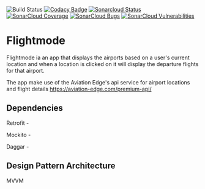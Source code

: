 ![Build Status](https://travis-ci.com/NalediMadlopha/flightmode.svg?branch=master) [![Codacy Badge](https://api.codacy.com/project/badge/Grade/cefb7435a7504eb4b581dc2c2d034ab7)](https://www.codacy.com/app/NalediMadlopha/flightmode?utm_source=github.com&amp;utm_medium=referral&amp;utm_content=NalediMadlopha/flightmode&amp;utm_campaign=Badge_Grade) [![Sonarcloud Status](https://sonarcloud.io/api/project_badges/measure?project=NalediMadlopha_flightmode&metric=alert_status)](https://sonarcloud.io/dashboard?id=NalediMadlopha_flightmode) [![SonarCloud Coverage](https://sonarcloud.io/api/project_badges/measure?project=NalediMadlopha_flightmode&metric=coverage)](https://sonarcloud.io/component_measures/metric/coverage/list?id=NalediMadlopha_flightmode) [![SonarCloud Bugs](https://sonarcloud.io/api/project_badges/measure?project=NalediMadlopha_flightmode&metric=bugs)](https://sonarcloud.io/component_measures/metric/reliability_rating/list?id=NalediMadlopha_flightmode) [![SonarCloud Vulnerabilities](https://sonarcloud.io/api/project_badges/measure?project=NalediMadlopha_flightmode&metric=vulnerabilities)](https://sonarcloud.io/component_measures/metric/security_rating/list?id=NalediMadlopha_flightmode)

# Flightmode

Flightmode ia an app that displays the  airports based on a user's current location and when a location is clicked on it will display the departure flights for that airport.   

The app make use of the Aviation Edge's api service for airport locations and flight details <https://aviation-edge.com/premium-api/>

## Dependencies 
  Retrofit - 
  
  Mockito - 
  
  Daggar - 
  
## Design Pattern Architecture
  MVVM
